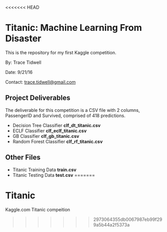 <<<<<<< HEAD
# Titanic: Machine Learning From Disaster
This is the repository for my first Kaggle competition. 

By: Trace Tidwell

Date: 9/21/16

Contact: trace.tidwell@gmail.com

## Project Deliverables

The deliverable for this competition is a CSV file with 2 columns, PassengerID and Survived, comprised of 418 predictions.

* Decision Tree Classifier **clf_dt_titanic.csv**
* ECLF Classifier **clf_eclf_titanic.csv**
* GB Classifier **clf_gb_titanic.csv**
* Random Forest Classifier **clf_rf_titanic.csv**

## Other Files

* Titanic Training Data **train.csv**
* Titanic Testing Data **test.csv**
=======
# Titanic
Kaggle.com Titanic compeition
>>>>>>> 2973064355db0067987eb99f299a5b44a2f5373a

